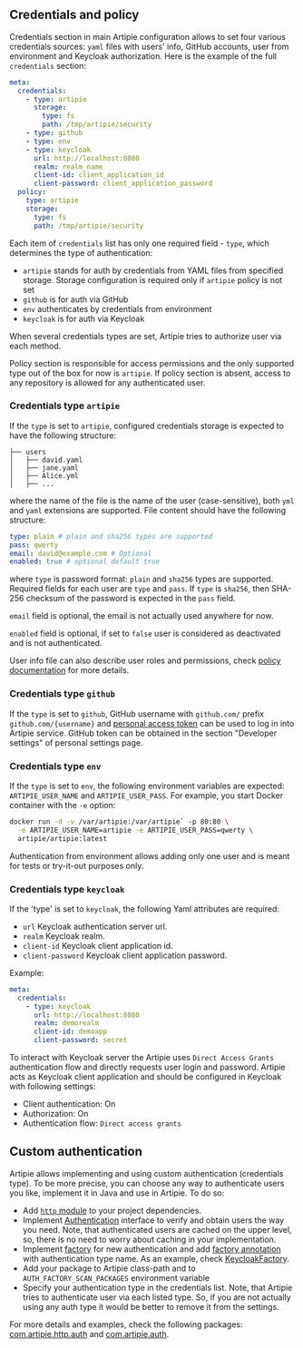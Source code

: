 ## Credentials and policy

Credentials section in main Artipie configuration allows to set four various credentials sources:
`yaml` files with users' info, GitHub accounts, user from environment and Keycloak authorization. 
Here is the example of the full `credentials` section: 

```yaml
meta:
  credentials:
    - type: artipie
      storage: 
        type: fs
        path: /tmp/artipie/security
    - type: github
    - type: env
    - type: keycloak
      url: http://localhost:8080
      realm: realm_name
      client-id: client_application_id
      client-password: client_application_password
  policy:
    type: artipie
    storage:
      type: fs
      path: /tmp/artipie/security
```
Each item of `credentials` list has only one required field - `type`, which determines the type of
authentication:
- `artipie` stands for auth by credentials from YAML files from specified storage. Storage configuration
is required only if `artipie` policy is not set
- `github` is for auth via GitHub
- `env` authenticates by credentials from environment
- `keycloak` is for auth via Keycloak

When several credentials types are set, Artipie tries to authorize user via each method.

Policy section is responsible for access permissions and the only supported type out of the box 
for now is `artipie`. If policy section is absent, access to any repository is allowed for any 
authenticated user.

### Credentials type `artipie`

If the `type` is set to `artipie`, configured credentials storage is expected to have the following structure:
```
├── users
│   ├── david.yaml
│   ├── jane.yaml
│   ├── Alice.yml
│   ├── ...
```
where the name of the file is the name of the user (case-sensitive), both `yml` and `yaml` extensions are
supported. File content should have the following structure:
```yaml
type: plain # plain and sha256 types are supported
pass: qwerty
email: david@example.com # Optional
enabled: true # optional default true
```
where `type` is password format: `plain` and `sha256` types are supported. Required fields for each 
user are `type` and `pass`. If `type` is `sha256`, then SHA-256 checksum of the password is expected 
in the `pass` field.

`email` field is optional, the email is not actually used anywhere for now.

`enabled` field is optional, if set to `false` user is considered as deactivated and is not authenticated.

User info file can also describe user roles and permissions, check [policy documentation](./Configuration-Policy) for more details.

### Credentials type `github`

If the `type` is set to `github`, GitHub username with `github.com/` prefix `github.com/{username}` 
and [personal access token](https://docs.github.com/en/authentication/keeping-your-account-and-data-secure/creating-a-personal-access-token) 
can be used to log in into Artipie service. GitHub token can be obtained in the section 
"Developer settings" of personal settings page.

### Credentials type `env`

If the `type` is set to `env`, the following environment variables are expected:
`ARTIPIE_USER_NAME` and `ARTIPIE_USER_PASS`. For example, you start
Docker container with the `-e` option:

```bash
docker run -d -v /var/artipie:/var/artipie` -p 80:80 \
  -e ARTIPIE_USER_NAME=artipie -e ARTIPIE_USER_PASS=qwerty \
  artipie/artipie:latest
```

Authentication from environment allows adding only one user and is meant for tests or try-it-out 
purposes only.

### Credentials type `keycloak`

If the 'type' is set to `keycloak`, the following Yaml attributes are required:
* `url` Keycloak authentication server url.
* `realm` Keycloak realm.
* `client-id` Keycloak client application id.
* `client-password` Keycloak client application password.

Example:
```yaml
meta:
  credentials:
    - type: keycloak
      url: http://localhost:8080
      realm: demorealm
      client-id: demoapp
      client-password: secret
```

To interact with Keycloak server the Artipie uses `Direct Access Grants` authentication flow 
and directly requests user login and password. 
Artipie acts as Keycloak client application and should be configured in Keycloak with following settings:
* Client authentication: On
* Authorization: On
* Authentication flow: `Direct access grants`

## Custom authentication

Artipie allows implementing and using custom authentication (credentials type). To be more precise,
you can choose any way to authenticate users you like, implement it in Java and use in Artipie. To do
so:

- Add [`http` module](https://github.com/artipie/http) to your project dependencies.
- Implement [Authentication](https://github.com/artipie/http/blob/master/src/main/java/com/artipie/http/auth/Authentication.java) interface 
to verify and obtain users the way you need. Note, that authenticated users are cached on the upper level,
so, there is no need to worry about caching in your implementation.
- Implement [factory](https://github.com/artipie/http/blob/master/src/main/java/com/artipie/http/auth/AuthFactory.java) for new authentication
and add [factory annotation](https://github.com/artipie/http/blob/master/src/main/java/com/artipie/http/auth/ArtipieAuthFactory.java) 
with authentication type name. As an example, check [KeycloakFactory](https://github.com/artipie/artipie/blob/master/src/main/java/com/artipie/auth/AuthFromKeycloakFactory.java).
- Add your package to Artipie class-path and to `AUTH_FACTORY_SCAN_PACKAGES` environment variable
- Specify your authentication type in the credentials list. Note, that Artipie tries to authenticate 
user via each listed type. So, if you are not actually using any auth type it would be better 
to remove it from the settings.

For more details and examples, check the following packages: [com.artipie.http.auth](https://github.com/artipie/http/tree/master/src/main/java/com/artipie/http/auth) 
and [com.artipie.auth](https://github.com/artipie/artipie/tree/master/src/main/java/com/artipie/auth).